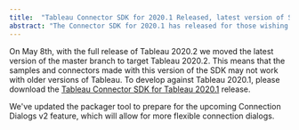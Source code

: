 ```yaml
---
title:  "Tableau Connector SDK for 2020.1 Released, latest version of SDK now targets 2020.2"
abstract: "The Connector SDK for 2020.1 has released for those wishing to target that version. The main SDK branch now targets Tableau 2020.2"
---
```


On May 8th, with the full release of Tableau 2020.2 we moved the latest version of the master branch to target Tableau 2020.2. This means that the samples and connectors made with this version of the SDK may not work with older versions of Tableau. To develop against Tableau 2020.1, please download the [Tableau Connector SDK for Tableau 2020.1](https://github.com/tableau/connector-plugin-sdk/releases/tag/tableau-2020.1) release.

We've updated the packager tool to prepare for the upcoming Connection Dialogs v2 feature, which will allow for more flexible connection dialogs.